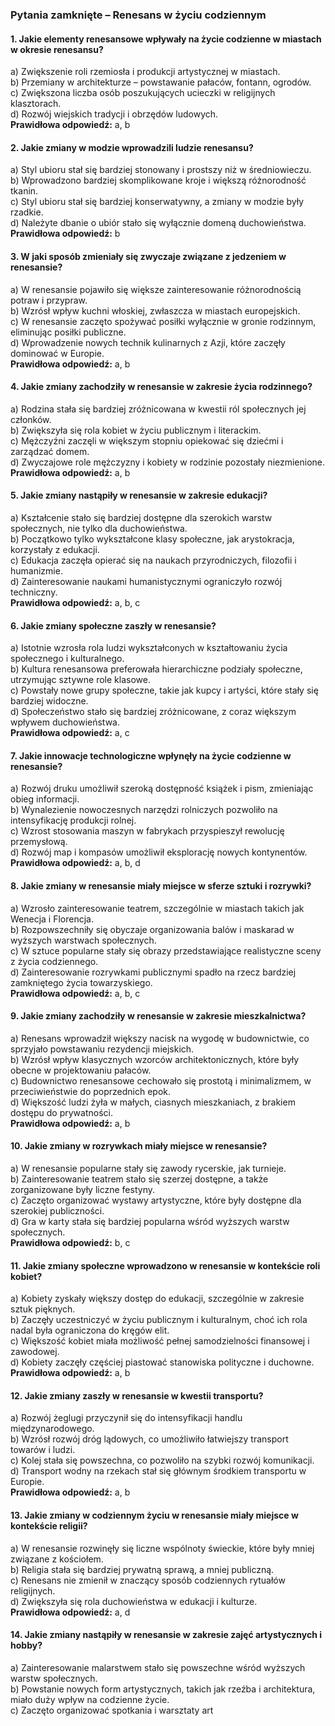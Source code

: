 ### Pytania zamknięte – **Renesans w życiu codziennym**

#### 1. Jakie elementy renesansowe wpływały na życie codzienne w miastach w okresie renesansu?
a) Zwiększenie roli rzemiosła i produkcji artystycznej w miastach.  
b) Przemiany w architekturze – powstawanie pałaców, fontann, ogrodów.  
c) Zwiększona liczba osób poszukujących ucieczki w religijnych klasztorach.  
d) Rozwój wiejskich tradycji i obrzędów ludowych.  
**Prawidłowa odpowiedź:** a, b

#### 2. Jakie zmiany w modzie wprowadzili ludzie renesansu?
a) Styl ubioru stał się bardziej stonowany i prostszy niż w średniowieczu.  
b) Wprowadzono bardziej skomplikowane kroje i większą różnorodność tkanin.  
c) Styl ubioru stał się bardziej konserwatywny, a zmiany w modzie były rzadkie.  
d) Należyte dbanie o ubiór stało się wyłącznie domeną duchowieństwa.  
**Prawidłowa odpowiedź:** b

#### 3. W jaki sposób zmieniały się zwyczaje związane z jedzeniem w renesansie?
a) W renesansie pojawiło się większe zainteresowanie różnorodnością potraw i przypraw.  
b) Wzrósł wpływ kuchni włoskiej, zwłaszcza w miastach europejskich.  
c) W renesansie zaczęto spożywać posiłki wyłącznie w gronie rodzinnym, eliminując posiłki publiczne.  
d) Wprowadzenie nowych technik kulinarnych z Azji, które zaczęły dominować w Europie.  
**Prawidłowa odpowiedź:** a, b

#### 4. Jakie zmiany zachodziły w renesansie w zakresie życia rodzinnego?
a) Rodzina stała się bardziej zróżnicowana w kwestii ról społecznych jej członków.  
b) Zwiększyła się rola kobiet w życiu publicznym i literackim.  
c) Mężczyźni zaczęli w większym stopniu opiekować się dziećmi i zarządzać domem.  
d) Zwyczajowe role mężczyzny i kobiety w rodzinie pozostały niezmienione.  
**Prawidłowa odpowiedź:** a, b

#### 5. Jakie zmiany nastąpiły w renesansie w zakresie edukacji?
a) Kształcenie stało się bardziej dostępne dla szerokich warstw społecznych, nie tylko dla duchowieństwa.  
b) Początkowo tylko wykształcone klasy społeczne, jak arystokracja, korzystały z edukacji.  
c) Edukacja zaczęła opierać się na naukach przyrodniczych, filozofii i humanizmie.  
d) Zainteresowanie naukami humanistycznymi ograniczyło rozwój techniczny.  
**Prawidłowa odpowiedź:** a, b, c

#### 6. Jakie zmiany społeczne zaszły w renesansie?
a) Istotnie wzrosła rola ludzi wykształconych w kształtowaniu życia społecznego i kulturalnego.  
b) Kultura renesansowa preferowała hierarchiczne podziały społeczne, utrzymując sztywne role klasowe.  
c) Powstały nowe grupy społeczne, takie jak kupcy i artyści, które stały się bardziej widoczne.  
d) Społeczeństwo stało się bardziej zróżnicowane, z coraz większym wpływem duchowieństwa.  
**Prawidłowa odpowiedź:** a, c

#### 7. Jakie innowacje technologiczne wpłynęły na życie codzienne w renesansie?
a) Rozwój druku umożliwił szeroką dostępność książek i pism, zmieniając obieg informacji.  
b) Wynalezienie nowoczesnych narzędzi rolniczych pozwoliło na intensyfikację produkcji rolnej.  
c) Wzrost stosowania maszyn w fabrykach przyspieszył rewolucję przemysłową.  
d) Rozwój map i kompasów umożliwił eksplorację nowych kontynentów.  
**Prawidłowa odpowiedź:** a, b, d

#### 8. Jakie zmiany w renesansie miały miejsce w sferze sztuki i rozrywki?
a) Wzrosło zainteresowanie teatrem, szczególnie w miastach takich jak Wenecja i Florencja.  
b) Rozpowszechniły się obyczaje organizowania balów i maskarad w wyższych warstwach społecznych.  
c) W sztuce popularne stały się obrazy przedstawiające realistyczne sceny z życia codziennego.  
d) Zainteresowanie rozrywkami publicznymi spadło na rzecz bardziej zamkniętego życia towarzyskiego.  
**Prawidłowa odpowiedź:** a, b, c

#### 9. Jakie zmiany zachodziły w renesansie w zakresie mieszkalnictwa?
a) Renesans wprowadził większy nacisk na wygodę w budownictwie, co sprzyjało powstawaniu rezydencji miejskich.  
b) Wzrósł wpływ klasycznych wzorców architektonicznych, które były obecne w projektowaniu pałaców.  
c) Budownictwo renesansowe cechowało się prostotą i minimalizmem, w przeciwieństwie do poprzednich epok.  
d) Większość ludzi żyła w małych, ciasnych mieszkaniach, z brakiem dostępu do prywatności.  
**Prawidłowa odpowiedź:** a, b

#### 10. Jakie zmiany w rozrywkach miały miejsce w renesansie?
a) W renesansie popularne stały się zawody rycerskie, jak turnieje.  
b) Zainteresowanie teatrem stało się szerzej dostępne, a także zorganizowane były liczne festyny.  
c) Zaczęto organizować wystawy artystyczne, które były dostępne dla szerokiej publiczności.  
d) Gra w karty stała się bardziej popularna wśród wyższych warstw społecznych.  
**Prawidłowa odpowiedź:** b, c

#### 11. Jakie zmiany społeczne wprowadzono w renesansie w kontekście roli kobiet?
a) Kobiety zyskały większy dostęp do edukacji, szczególnie w zakresie sztuk pięknych.  
b) Zaczęły uczestniczyć w życiu publicznym i kulturalnym, choć ich rola nadal była ograniczona do kręgów elit.  
c) Większość kobiet miała możliwość pełnej samodzielności finansowej i zawodowej.  
d) Kobiety zaczęły częściej piastować stanowiska polityczne i duchowne.  
**Prawidłowa odpowiedź:** a, b

#### 12. Jakie zmiany zaszły w renesansie w kwestii transportu?
a) Rozwój żeglugi przyczynił się do intensyfikacji handlu międzynarodowego.  
b) Wzrósł rozwój dróg lądowych, co umożliwiło łatwiejszy transport towarów i ludzi.  
c) Kolej stała się powszechna, co pozwoliło na szybki rozwój komunikacji.  
d) Transport wodny na rzekach stał się głównym środkiem transportu w Europie.  
**Prawidłowa odpowiedź:** a, b

#### 13. Jakie zmiany w codziennym życiu w renesansie miały miejsce w kontekście religii?
a) W renesansie rozwinęły się liczne wspólnoty świeckie, które były mniej związane z kościołem.  
b) Religia stała się bardziej prywatną sprawą, a mniej publiczną.  
c) Renesans nie zmienił w znaczący sposób codziennych rytuałów religijnych.  
d) Zwiększyła się rola duchowieństwa w edukacji i kulturze.  
**Prawidłowa odpowiedź:** a, d

#### 14. Jakie zmiany nastąpiły w renesansie w zakresie zajęć artystycznych i hobby?
a) Zainteresowanie malarstwem stało się powszechne wśród wyższych warstw społecznych.  
b) Powstanie nowych form artystycznych, takich jak rzeźba i architektura, miało duży wpływ na codzienne życie.  
c) Zaczęto organizować spotkania i warsztaty art